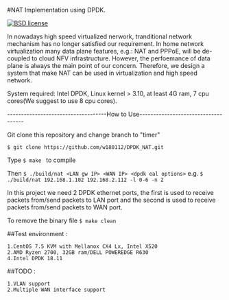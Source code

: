 #NAT Implementation using DPDK.

[![BSD license](https://img.shields.io/badge/License-BSD-blue.svg)](https://opensource.org/licenses/BSD-3-Clause)

In nowadays high speed virtualized nerwork, tranditional network mechanism has no longer satisfied our requirement. In home network virtualization many data plane features, e.g.: NAT and PPPoE, will be de-coupled to cloud NFV infrastructure. However, the perfoemance of data plane is always the main point of our concern. Therefore, we design a system that make NAT can be used in virtualization and high speed network.

System required: Intel DPDK, Linux kernel > 3.10, at least 4G ram, 7 cpu cores(We suggest to use 8 cpu cores).

------------------------------------How to Use------------------------------------

Git clone this repository and change branch to "timer"

	$ git clone https://github.com/w180112/DPDK_NAT.git

Type 
	```
	$ make 
	```
to compile

Then 
	```
	$ ./build/nat <LAN gw IP> <WAN IP> <dpdk eal options>
	```
e.g. 
	```
	$ ./build/nat 192.168.1.102 192.168.2.112 -l 0-6 -n 2
	```

In this project we need 2 DPDK ethernet ports, the first is used to receive packets from/send packets to LAN port and the second is used to receive packets from/send packets to WAN port.

To remove the binary file 
	```
	$ make clean 
	```

##Test environment : 

	1.CentOS 7.5 KVM with Mellanox CX4 Lx, Intel X520
	2.AMD Ryzen 2700, 32GB ram/DELL POWEREDGE R630
	4.Intel DPDK 18.11

##TODO : 

	1.VLAN support
	2.Multiple WAN interface support
